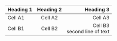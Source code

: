 | Heading 1 | Heading 2 | Heading 3 |  
|-----------|:-----------:|-----------:|  
| Cell A1 | Cell A2 | Cell A3 |  
| Cell B1 | Cell B2 | Cell B3<br/>second line of text |

